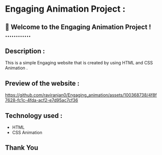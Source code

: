# Engaging Animation Project :


## 🚀 Welcome to the Engaging Animation Project !  ............


## Description :
This is a simple Engaging website that is created by using HTML and CSS Animation .

## Preview of the website :

https://github.com/raviranjan0/Engaging_animation/assets/100368738/4f8f7628-fc1c-4fda-acf2-e7d95ac7cf36

## Technology used :
- HTML
- CSS Animation

## Thank You
